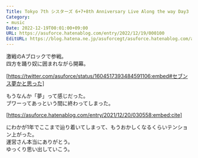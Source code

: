 ```yaml
---
Title: Tokyo 7th シスターズ 6+7+8th Anniversary Live Along the way Day3 に参加した
Category:
- music
Date: 2022-12-19T00:01:00+09:00
URL: https://asuforce.hatenablog.com/entry/2022/12/19/000100
EditURL: https://blog.hatena.ne.jp/asuforcegt/asuforce.hatenablog.com/atom/entry/4207112889946540919
---
```


激戦のAブロックで参戦。  
四方を踊り奴に囲まれながら開幕。  

[https://twitter.com/asuforce/status/1604517393484591106:embed#セブンス夢かと思った]

もうなんか「夢」って感じだった。  
ブワーってあっという間に終わってしまった。

[https://asuforce.hatenablog.com/entry/2021/12/20/030558:embed:cite]

にわかが1年でここまで辿り着いてしまって、もうおかしくなるくらいテンション上がった。  
運営さん本当にありがとう。  
ゆっくり思い出していこう。
